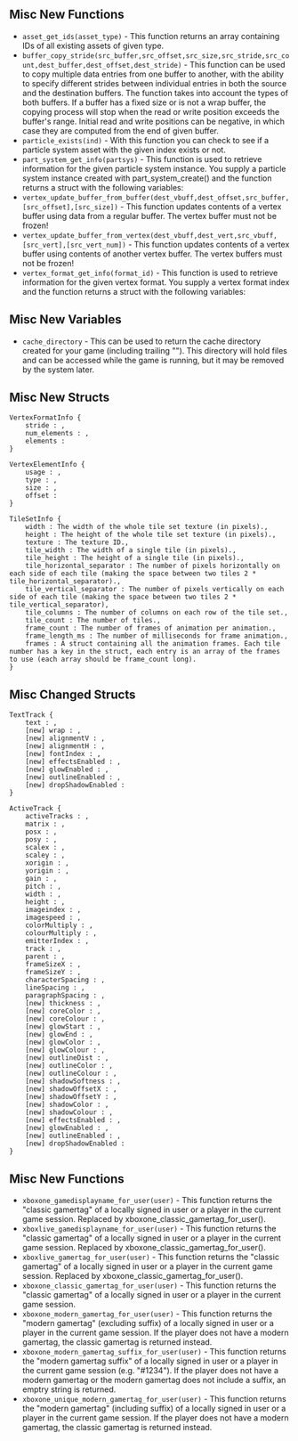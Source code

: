 ## Misc New Functions

- `asset_get_ids(asset_type)` - This function returns an array containing IDs of all existing assets of given type.
- `buffer_copy_stride(src_buffer,src_offset,src_size,src_stride,src_count,dest_buffer,dest_offset,dest_stride)` - This function can be used to copy multiple data entries from one buffer to another, with the ability to specify different strides between individual entries in both the source and the destination buffers. The function takes into account the types of both buffers. If a buffer has a fixed size or is not a wrap buffer, the copying process will stop when the read or write position exceeds the buffer's range. Initial read and write positions can be negative, in which case they are computed from the end of given buffer.
- `particle_exists(ind)` - With this function you can check to see if a particle system asset with the given index exists or not.
- `part_system_get_info(partsys)` - This function is used to retrieve information for the given particle system instance. You supply a particle system instance created with part_system_create() and the function returns a struct with the following variables:
- `vertex_update_buffer_from_buffer(dest_vbuff,dest_offset,src_buffer,[src_offset],[src_size])` - This function updates contents of a vertex buffer using data from a regular buffer. The vertex buffer must not be frozen!
- `vertex_update_buffer_from_vertex(dest_vbuff,dest_vert,src_vbuff,[src_vert],[src_vert_num])` - This function updates contents of a vertex buffer using contents of another vertex buffer. The vertex buffers must not be frozen!
- `vertex_format_get_info(format_id)` - This function is used to retrieve information for the given vertex format. You supply a vertex format index and the function returns a struct with the following variables:

## Misc New Variables

- `cache_directory` - This can be used to return the cache directory created for your game (including trailing  "\"). This directory will hold files and can be accessed while the game is running, but it may be removed by the system later.

## Misc New Structs

```
VertexFormatInfo { 
	stride : ,
	num_elements : ,
	elements : 
} 
```
	
``` 
VertexElementInfo { 
	usage : ,
	type : ,
	size : ,
	offset : 
} 
``` 
	
``` 
TileSetInfo { 
	width : The width of the whole tile set texture (in pixels).,
	height : The height of the whole tile set texture (in pixels).,
	texture : The texture ID.,
	tile_width : The width of a single tile (in pixels).,
	tile_height : The height of a single tile (in pixels).,
	tile_horizontal_separator : The number of pixels horizontally on each side of each tile (making the space between two tiles 2 * tile_horizontal_separator).,
	tile_vertical_separator : The number of pixels vertically on each side of each tile (making the space between two tiles 2 * tile_vertical_separator),
	tile_columns : The number of columns on each row of the tile set.,
	tile_count : The number of tiles.,
	frame_count : The number of frames of animation per animation.,
	frame_length_ms : The number of milliseconds for frame animation.,
	frames : A struct containing all the animation frames. Each tile number has a key in the struct, each entry is an array of the frames to use (each array should be frame_count long).
}
``` 

## Misc Changed Structs

```
TextTrack {  
	text : ,
	[new] wrap : ,
	[new] alignmentV : ,
	[new] alignmentH : ,
	[new] fontIndex : ,
	[new] effectsEnabled : ,
	[new] glowEnabled : ,
	[new] outlineEnabled : ,
	[new] dropShadowEnabled : 
}
```
```
ActiveTrack {  
	activeTracks : , 
	matrix : , 
	posx : , 
	posy : , 
	scalex : , 
	scaley : , 
	xorigin : , 
	yorigin : , 
	gain : , 
	pitch : , 
	width : , 
	height : , 
	imageindex : , 
	imagespeed : , 
	colorMultiply : , 
	colourMultiply : , 
	emitterIndex : , 
	track : , 
	parent : , 
	frameSizeX : , 
	frameSizeY : , 
	characterSpacing : , 
	lineSpacing : , 
	paragraphSpacing : ,
	[new] thickness : ,
	[new] coreColor : ,
	[new] coreColour : ,
	[new] glowStart : ,
	[new] glowEnd : ,
	[new] glowColor : ,
	[new] glowColour : ,
	[new] outlineDist : ,
	[new] outlineColor : ,
	[new] outlineColour : ,
	[new] shadowSoftness : ,
	[new] shadowOffsetX : ,
	[new] shadowOffsetY : ,
	[new] shadowColor : ,
	[new] shadowColour : ,
	[new] effectsEnabled : ,
	[new] glowEnabled : ,
	[new] outlineEnabled : ,
	[new] dropShadowEnabled : 
}
```

## Misc New Functions

- `xboxone_gamedisplayname_for_user(user)` - This function returns the "classic gamertag" of a locally signed in user or a player in the current game session. Replaced by xboxone_classic_gamertag_for_user().
- `xboxlive_gamedisplayname_for_user(user)` - This function returns the "classic gamertag" of a locally signed in user or a player in the current game session. Replaced by xboxone_classic_gamertag_for_user().
- `xboxlive_gamertag_for_user(user)` - This function returns the "classic gamertag" of a locally signed in user or a player in the current game session. Replaced by xboxone_classic_gamertag_for_user().
- `xboxone_classic_gamertag_for_user(user)` - This function returns the "classic gamertag" of a locally signed in user or a player in the current game session.
- `xboxone_modern_gamertag_for_user(user)` - This function returns the "modern gamertag" (excluding suffix) of a locally signed in user or a player in the current game session. If the player does not have a modern gamertag, the classic gamertag is returned instead.
- `xboxone_modern_gamertag_suffix_for_user(user)` - This function returns the "modern gamertag suffix" of a locally signed in user or a player in the current game session (e.g. "#1234"). If the player does not have a modern gamertag or the modern gamertag does not include a suffix, an emptry string is returned.
- `xboxone_unique_modern_gamertag_for_user(user)` - This function returns the "modern gamertag" (including suffix) of a locally signed in user or a player in the current game session. If the player does not have a modern gamertag, the classic gamertag is returned instead.
